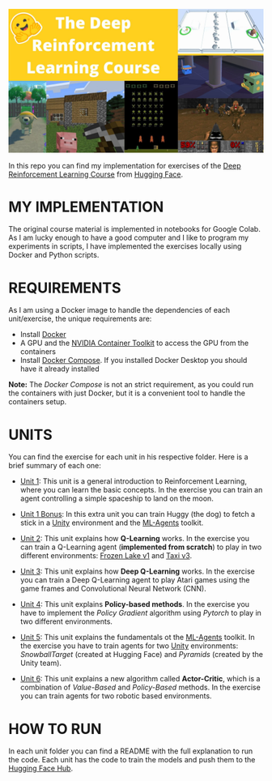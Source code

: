 ![Course Image](etc/course_image.jpg)

In this repo you can find my implementation for exercises of the [Deep Reinforcement Learning Course](https://huggingface.co/deep-rl-course) from [Hugging Face](https://huggingface.co/).

# MY IMPLEMENTATION

The original course material is implemented in notebooks for Google Colab. As I am lucky enough to have a good computer and I like to program my experiments in scripts, I have implemented the exercises locally using Docker and Python scripts.

# REQUIREMENTS

As I am using a Docker image to handle the dependencies of each unit/exercise, the unique requirements are:
- Install [Docker](https://docs.docker.com/get-docker/)
- A GPU and the [NVIDIA Container Toolkit](https://github.com/NVIDIA/nvidia-docker) to access the GPU from the containers
- Install [Docker Compose](https://docs.docker.com/compose/install/). If you installed Docker Desktop you should have it already installed

**Note:** The *Docker Compose* is not an strict requirement, as you could run the containers with just Docker, but it is a convenient tool to handle the containers setup.

# UNITS

You can find the exercise for each unit in his respective folder. Here is a brief summary of each one:
- [Unit 1](unit-1): This unit is a general introduction to Reinforcement Learning, where you can learn the basic concepts. In the exercise you can train an agent controlling a simple spaceship to land on the moon.

- [Unit 1 Bonus](unit-1-bonus): In this extra unit you can train Huggy (the dog) to fetch a stick in a [Unity](https://unity.com/) environment and the [ML-Agents](https://github.com/Unity-Technologies/ml-agents) toolkit.

- [Unit 2](unit-2): This unit explains how **Q-Learning** works. In the exercise you can train a Q-Learning agent (**implemented from scratch**) to play in two different environments: [Frozen Lake v1](https://www.gymlibrary.dev/environments/toy_text/frozen_lake/) and [Taxi v3](https://www.gymlibrary.dev/environments/toy_text/taxi/).

- [Unit 3](unit-3): This unit explains how **Deep Q-Learning** works. In the exercise you can train a Deep Q-Learning agent to play Atari games using the game frames and Convolutional Neural Network (CNN).

- [Unit 4](unit-4): This unit explains **Policy-based methods**. In the exercise you have to implement the *Policy Gradient* algorithm using *Pytorch* to play in two different environments.

- [Unit 5](unit-5): This unit explains the fundamentals ot the [ML-Agents](https://github.com/Unity-Technologies/ml-agents) toolkit. In the exercise you have to train agents for two [Unity](https://unity.com/) environments: *SnowballTarget* (created at Hugging Face) and *Pyramids* (created by the Unity team).

- [Unit 6](unit-6): This unit explains a new algorithm called **Actor-Critic**, which is a combination of *Value-Based* and *Policy-Based* methods. In the exercise you can train agents for two robotic based environments.

# HOW TO RUN

In each unit folder you can find a README with the full explanation to run the code. Each unit has the code to train the models and push them to the [Hugging Face Hub](https://huggingface.co/docs/hub/index).
